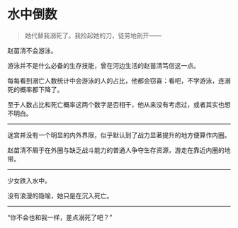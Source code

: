# 水中倒数
<div class="story">

>她代替我溺死了。我捡起她的刀，徒劳地剖开——

赵苗清不会游泳。

游泳并不是什么必备的生存技能，曾在河边生活的赵苗清笃信这一点。

每每看到溺亡人数统计中会游泳的人的占比，他都会窃喜：看吧，不学游泳，连溺死的概率都下降了。

至于人数占比和死亡概率这两个数字是否相干，他从来没有考虑过，或者其实也想不明白。

---

迷宫并没有一个明显的内外界限，似乎默认到了战力显著提升的地方便算作内圈。

赵苗清不屑于在外圈与缺乏战斗能力的普通人争夺生存资源，游走在靠近内圈的地带。

---

少女跌入水中。

没有浪漫的隐喻，她只是在沉入死亡。

---

“你不会也和我一样，差点溺死了吧？”
